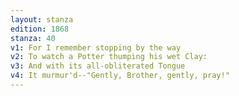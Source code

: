 ```yaml
---
layout: stanza
edition: 1868
stanza: 40
v1: For I remember stopping by the way
v2: To watch a Potter thumping his wet Clay:
v3: And with its all-obliterated Tongue
v4: It murmur'd--"Gently, Brother, gently, pray!"
---
```

